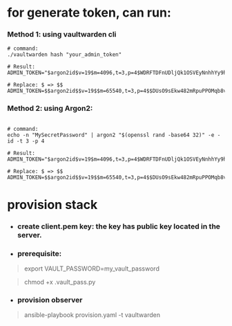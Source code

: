 
# for generate token, can run:

### Method 1: using vaultwarden cli

```
# command:
./vaultwarden hash "your_admin_token"

# Result:
ADMIN_TOKEN="$argon2id$v=19$m=4096,t=3,p=4$WDRFTDFnUDljQk1OSVEyNnhhYy9hemt5NXNxeXJCekZOUDNnT2p2VXkzVT0$wLHUHkHeUe671zz3qQh/9Y6F07rO9vUO5DzFFZ/MTWQ"

# Replace: $ => $$
ADMIN_TOKEN=$$argon2id$$v=19$$m=65540,t=3,p=4$$DUsO9sEkw482mRpuPPOMqb8vYkGfnxvw7AoUpuY/uzg$$fDqMvc3R93974UJegaWt/1lY5lSeA6I2PVVkVz90fjQ
```

### Method 2: using Argon2:
```

# command:
echo -n "MySecretPassword" | argon2 "$(openssl rand -base64 32)" -e -id -t 3 -p 4

# Result:
ADMIN_TOKEN="$argon2id$v=19$m=4096,t=3,p=4$WDRFTDFnUDljQk1OSVEyNnhhYy9hemt5NXNxeXJCekZOUDNnT2p2VXkzVT0$wLHUHkHeUe671zz3qQh/9Y6F07rO9vUO5DzFFZ/MTWQ"

# Replace: $ => $$
ADMIN_TOKEN=$$argon2id$$v=19$$m=65540,t=3,p=4$$DUsO9sEkw482mRpuPPOMqb8vYkGfnxvw7AoUpuY/uzg$$fDqMvc3R93974UJegaWt/1lY5lSeA6I2PVVkVz90fjQ
```

# provision stack

- ### create client.pem key: the key has public key located in the server.

- ### prerequisite:
> export VAULT_PASSWORD=my_vault_password

> chmod +x .vault_pass.py

- ### provision observer
> ansible-playbook provision.yaml -t vaultwarden
